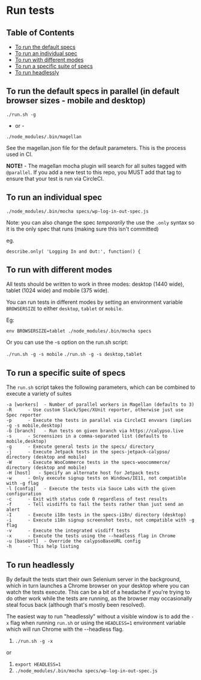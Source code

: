 # Run tests

## Table of Contents

- [To run the default specs](#to-run-the-default-specs-in-parallel-in-default-browser-sizes---mobile-and-desktop)
- [To run an individual spec](#to-run-an-individual-spec)
- [To run with different modes](#to-run-with-different-modes)
- [To run a specific suite of specs](#to-run-a-specific-suite-of-specs)
- [To run headlessly](#to-run-headlessly)

## To run the default specs in parallel (in default browser sizes - mobile and desktop)

`./run.sh -g`

- or -

`./node_modules/.bin/magellan`

See the magellan.json file for the default parameters.  This is the process used in CI.

**NOTE!** - The magellan mocha plugin will search for all suites tagged with `@parallel`.  If you add a new test to this repo, you MUST add that tag to ensure that your test is run via CircleCI.

## To run an individual spec

`./node_modules/.bin/mocha specs/wp-log-in-out-spec.js`

Note: you can also change the spec _temporarily_ the use the `.only` syntax so it is the only spec that runs (making sure this isn't committed)

eg.

`describe.only( 'Logging In and Out:', function() {`

## To run with different modes

All tests should be written to work in three modes: desktop (1440 wide), tablet (1024 wide) and mobile (375 wide).

You can run tests in different modes by setting an environment variable `BROWSERSIZE` to either `desktop`, `tablet` or `mobile`.

Eg:

`env BROWSERSIZE=tablet ./node_modules/.bin/mocha specs`

Or you can use the -s option on the run.sh script:

`./run.sh -g -s mobile`
`./run.sh -g -s desktop,tablet`

## To run a specific suite of specs

The `run.sh` script takes the following parameters, which can be combined to execute a variety of suites

    -a [workers]  - Number of parallel workers in Magellan (defaults to 3)
    -R      - Use custom Slack/Spec/XUnit reporter, otherwise just use Spec reporter
    -p      - Execute the tests in parallel via CircleCI envvars (implies -g -s mobile,desktop)
    -b [branch]   - Run tests on given branch via https://calypso.live
    -s      - Screensizes in a comma-separated list (defaults to mobile,desktop)
    -g      - Execute general tests in the specs/ directory
    -j      - Execute Jetpack tests in the specs-jetpack-calypso/ directory (desktop and mobile)
    -W      - Execute WooCommerce tests in the specs-woocommerce/ directory (desktop and mobile)
    -H [host]   - Specify an alternate host for Jetpack tests
    -w      - Only execute signup tests on Windows/IE11, not compatible with -g flag
    -l [config]   - Execute the tests via Sauce Labs with the given configuration
    -c      - Exit with status code 0 regardless of test results
    -f      - Tell visdiffs to fail the tests rather than just send an alert
    -I      - Execute i18n tests in the specs-i18n/ directory (desktop)
    -i      - Execute i18n signup screenshot tests, not compatible with -g flag
    -v      - Execute the integrated visdiff tests
    -x      - Execute the tests using the --headless flag in Chrome
    -u [baseUrl]  - Override the calypsoBaseURL config
    -h      - This help listing

## To run headlessly

By default the tests start their own Selenium server in the background, which in turn launches a Chrome browser on your desktop where you can watch the tests execute.  This can be a bit of a headache if you're trying to do other work while the tests are running, as the browser may occasionally steal focus back (although that's mostly been resolved).

The easiest way to run "headlessly" without a visible window is to add the `-x` flag when running `run.sh` or using the `HEADLESS=1` environment variable which will run Chrome with the --headless flag.

1. `./run.sh -g -x`

or

1. `export HEADLESS=1`
1. `./node_modules/.bin/mocha specs/wp-log-in-out-spec.js`
